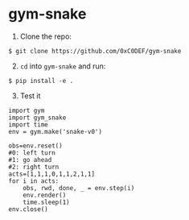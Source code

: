 # gym-snake

1) Clone the repo:
```
$ git clone https://github.com/0xC0DEF/gym-snake
```

2) `cd` into `gym-snake` and run:
```
$ pip install -e .
```

3) Test it
```
import gym
import gym_snake
import time
env = gym.make('snake-v0')

obs=env.reset()
#0: left turn
#1: go ahead
#2: right turn
acts=[1,1,1,0,1,1,2,1,1]
for i in acts:
    obs, rwd, done, _ = env.step(i)
    env.render()
    time.sleep(1)
env.close()
```
